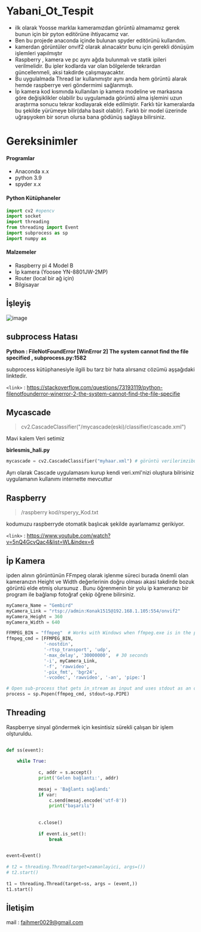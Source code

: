 # Yabani_Ot_Tespit

-  ilk olarak Yoosse marklaı kameramızdan görüntü almamamız gerek bunun için bir pyton editörüne ihtiyacamız var.
-  Ben bu projede anaconda içinde bulunan spyder editörünü kullandım.
- kamerdan görüntüler onvif2 olarak alınacaktır bunu için gerekli dönüşüm işlemleri yapılmıştır
- Raspberry , kamera ve pc aynı ağda bulunmalı ve statik ipileri verilmelidir. Bu ipler kodlarda var olan  bölgelerde tekrardan güncellenmeli, aksi takdirde çalışmayacaktır.
- Bu uygulalmada Thread lar kullanımıştır aynı anda hem görüntü alarak hemde raspberrye veri göndermimi sağlanmıştı.
- İp kamera kod kısmında kullanılan ip kamera modeline ve markasına göre değişiklikler olabilir bu uygulamada görüntü alma işlemini uzun araştırma sonucu tekrar kodlayarak elde edilmiştir. Farklı tür kameralarda bu şekilde yürümeye bilir(daha basit olablir). Farklı bir model üzerinde uğraşıyoken bir sorun olursa bana gödünüş sağlaya bilirsiniz.


# Gereksinimler
####  Programlar
- Anaconda x.x
-  python 3.9
- spyder x.x

#### Python Kütüphaneler
```python
import cv2 #opencv
import socket
import threading
from threading import Event
import subprocess as sp
import numpy as 

```
#### Malzemeler
- Raspberry pi 4 Model B
- İp kamera (Yoosee YN-8801JW-2MP)
- Router (local bir ağ için)
- Bilgisayar

## İşleyiş

![image](https://user-images.githubusercontent.com/82662177/215326482-fecab8f6-4018-464e-b268-e60a095d77a7.png)


## subprocess Hatası
**Python : FileNotFoundError [WinError 2] The system cannot find the file specified , subprocess.py:1582**

subprocess kütüphanesiyle ilgili  bu tarz bir hata alırsanız cözümü aşşağıdaki linktedir. 

`<link>` : <https://stackoverflow.com/questions/73193119/python-filenotfounderror-winerror-2-the-system-cannot-find-the-file-specifie>


## Mycascade

>  cv2.CascadeClassifier("/mycascade(eski)/classifier/cascade.xml")

Mavi kalem Veri setimiz

**birlesmis_hali.py**

```python
mycascade = cv2.CascadeClassifier("myhaar.xml") # görüntü verilerimzibu kısımda
```

Ayrı olarak Cascade uygulamasını kurup kendi veri.xml'nizi oluştura bilrisiniz uygulamanın kullanımı internette mevcuttur


## Raspberry

> /raspberry kod/rsperyy_Kod.txt

kodumuzu raspberryde otomatik başlıcak şekilde ayarlamamız gerikiyor.

`<link>` : <https://www.youtube.com/watch?v=5nQ4GcvQac4&list=WL&index=6>

## İp Kamera

ipden alının görüntünün FFmpeg olarak işlenme süreci burada önemli olan kameranızın Height ve Width değerlerinin doğru olması akasi takdirde bozuk görüntü elde etmiş olursunuz .
Bunu öğrenmenin bir yolu ip kameranızı bir program ile bağlanıp fotoğraf çekip öğrene bilirsiniz.

```python
myCamera_Name = "Gembird"
myCamera_Link = "rtsp://admin:Konak1515@192.168.1.105:554/onvif2"
myCamera_Height = 360
myCamera_Width = 640

FFMPEG_BIN = "ffmpeg"  # Works with Windows when ffmpeg.exe is in the path.
ffmpeg_cmd = [FFMPEG_BIN,
              '-nostdin',
              '-rtsp_transport', 'udp',
              '-max_delay', '30000000',  # 30 seconds
              '-i', myCamera_Link,
              '-f', 'rawvideo',
              '-pix_fmt', 'bgr24',
              '-vcodec', 'rawvideo', '-an', 'pipe:']

# Open sub-process that gets in_stream as input and uses stdout as an output PIPE.
process = sp.Popen(ffmpeg_cmd, stdout=sp.PIPE)
```

## Threading

Raspberrye sinyal göndermek için kesintisiz sürekli çalışan bir işlem olşturuldu.

```python
    
def ss(event):
    
    while True:
        
            c, addr = s.accept()
            print('Gelen bağlantı:', addr) 
    
            mesaj = 'Bağlantı sağlandı'
            if var:
                c.send(mesaj.encode('utf-8'))
                print("başarılı")
                
                
            c.close()
            
            if event.is_set():
                break
            

event=Event() 
               
# t2 = threading.Thread(target=zamanlayici, args=()) 
# t2.start()          
    
t1 = threading.Thread(target=ss, args = (event,))  
t1.start()
```

## İletişim

mail : faihmer0029@gmail.com

